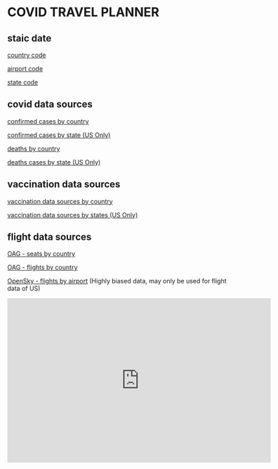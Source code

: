 # COVID TRAVEL PLANNER

## staic date 

[country code](https://datahub.io/core/country-list#data)

[airport code](https://datahub.io/core/airport-codes)

[state code](https://worldpopulationreview.com/states/state-abbreviations)

## covid data sources

[confirmed cases by country](https://github.com/CSSEGISandData/COVID-19/blob/master/csse_covid_19_data/csse_covid_19_time_series/time_series_covid19_confirmed_global.csv)

[confirmed cases by state (US Only)](https://github.com/CSSEGISandData/COVID-19/blob/master/csse_covid_19_data/csse_covid_19_time_series/time_series_covid19_confirmed_US.csv)

[deaths by country](https://github.com/CSSEGISandData/COVID-19/blob/master/csse_covid_19_data/csse_covid_19_time_series/time_series_covid19_deaths_global.csv)

[deaths cases by state (US Only)](https://github.com/CSSEGISandData/COVID-19/blob/master/csse_covid_19_data/csse_covid_19_time_series/time_series_covid19_deaths_US.csv)

##  vaccination data sources

[vaccination data sources by country](https://github.com/owid/covid-19-data/blob/master/public/data/vaccinations/vaccinations.csv)

[vaccination data sources by states (US Only)](https://github.com/owid/covid-19-data/blob/master/public/data/vaccinations/us_state_vaccinations.csv)

## flight data sources 

[OAG - seats by country](https://www.oag.com/coronavirus-airline-schedules-data)

[OAG - flights by country](https://www.oag.com/coronavirus-airline-schedules-data)

[OpenSky - flights by airport](https://zenodo.org/record/4485741) (Highly biased data, may only be used for flight data of US)

<iframe width="600" height="373.5" src="https://app.powerbi.com/view?r=eyJrIjoiMGYwY2RjODMtNmFiOS00Mzg2LWEwNGEtN2Y1ZjIwZDZmMWZmIiwidCI6ImY2YjZkZDViLWYwMmYtNDQxYS05OWEwLTE2MmFjNTA2MGJkMiIsImMiOjZ9&pageName=ReportSection" frameborder="0" allowFullScreen="true"></iframe>